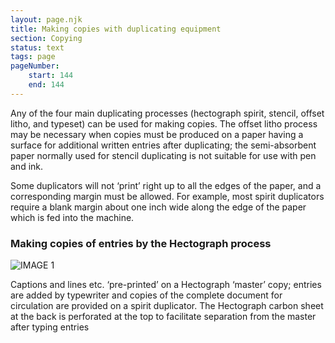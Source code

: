 ```yaml
---
layout: page.njk
title: Making copies with duplicating equipment
section: Copying
status: text
tags: page
pageNumber:
    start: 144
    end: 144
---
```


Any of the four main duplicating processes (hectograph spirit, stencil, offset litho, and
typeset) can be used for making copies. The offset litho process may be necessary when
copies must be produced on a paper having a surface for additional written entries
after duplicating; the semi-absorbent paper normally used for stencil duplicating is
not suitable for use with pen and ink.

Some duplicators will not ‘print’ right up to all the edges of the paper, and a
corresponding margin must be allowed. For example, most spirit duplicators require
a blank margin about one inch wide along the edge of the paper which is fed into the
machine.

### Making copies of entries by the Hectograph process

![IMAGE 1](https://www.fillmurray.com/g/500/501)

Captions and lines etc. ‘pre-printed’ on a Hectograph ‘master’ copy; entries are added by
typewriter and copies of the complete document for circulation are provided on a spirit
duplicator. The Hectograph carbon sheet at the back is perforated at the top to facilitate
separation from the master after typing entries
